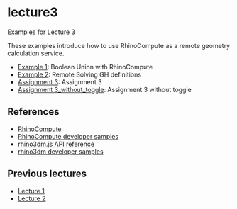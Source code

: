 # lecture3

Examples for Lecture 3

These examples introduce how to use RhinoCompute as a remote geometry calculation service.

- [Example 1](example1): Boolean Union with RhinoCompute
- [Example 2](example2): Remote Solving GH definitions
- [Assignment 3](assignment3): Assignment 3
- [Assignment 3_without_toggle](assignment3_without_toggle): Assignment 3 without toggle

## References

- [RhinoCompute](https://developer.rhino3d.com/guides/#compute)
- [RhinoCompute developer samples](https://github.com/mcneel/rhino-developer-samples/tree/7/compute)
- [rhino3dm.js API reference](https://mcneel.github.io/rhino3dm/javascript/api/index.html)
- [rhino3dm developer samples](https://github.com/mcneel/rhino-developer-samples/tree/7/rhino3dm)

## Previous lectures

- [Lecture 1](https://github.com/iaac-macad-s1/lecture1) 
- [Lecture 2](https://github.com/iaac-macad-s1/lecture2)